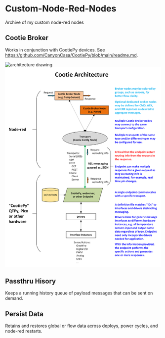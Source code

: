 # Custom-Node-Red-Nodes
 Archive of my custom node-red nodes

## Cootie Broker
Works in conjunction with CootiePy devices. See https://github.com/CanyonCasa/CootiePy/blob/main/readme.md.

![architecture drawing](../CootiePy/docs/Cootie%20Architecture.png)
![architecture drawing](https://github.com/CanyonCasa/CootiePy/blob/main/docs/Cootie%20Architecture.png)

## Passthru Hisory
Keeps a running history queue of payload messages that can be sent on demand.

## Persist Data
Retains and restores global or flow data across deploys, power cycles, and node-red restarts.
